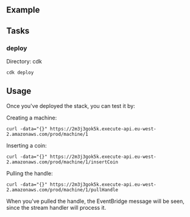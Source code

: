 ## Example

## Tasks

### deploy

Directory: cdk

```
cdk deploy
```

## Usage

Once you've deployed the stack, you can test it by:

Creating a machine:

```
curl -data="{}" https://2m3j3gok5k.execute-api.eu-west-2.amazonaws.com/prod/machine/1
```

Inserting a coin:

```
curl -data="{}" https://2m3j3gok5k.execute-api.eu-west-2.amazonaws.com/prod/machine/1/insertCoin
```

Pulling the handle:

```
curl -data="{}" https://2m3j3gok5k.execute-api.eu-west-2.amazonaws.com/prod/machine/1/pullHandle
```

When you've pulled the handle, the EventBridge message will be seen, since the stream handler will process it.
